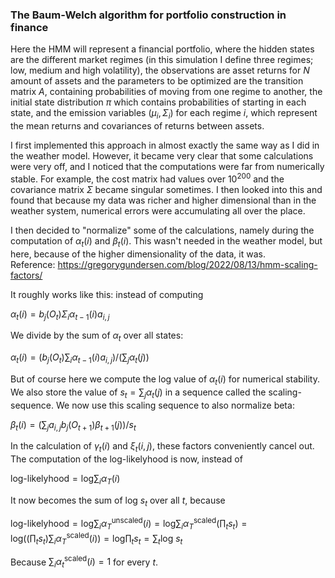 ### The Baum-Welch algorithm for portfolio construction in finance

Here the HMM will represent a financial portfolio, where the hidden states are the different market regimes (in this simulation I define three regimes; low, medium and high volatility), the observations are asset returns for $N$ amount of assets and the parameters to be optimized are the transition matrix $A$, containing probabilities of moving from one regime to another, the initial state distribution $\pi$ which contains probabilities of starting in each state, and the emission variables $(\mu_i,\Sigma_i)$ for each regime $i$, which represent the mean returns and covariances of returns between assets.

I first implemented this approach in almost exactly the same way as I did in the weather model. However, it became very clear that some calculations were very off, and I noticed that the computations were far from numerically stable. For example, the cost matrix had values over $10^200$ and the covariance matrix $\Sigma$ became singular sometimes.
I then looked into this and found that because my data was richer and higher dimensional than in the weather system, numerical errors were accumulating all over the place.

I then decided to "normalize" some of the calculations, namely during the computation of $\alpha_t(i)$ and $\beta_t(i)$. This wasn't needed in the weather model, but here, because of the higher dimensionality of the data, it was.  
Reference: https://gregorygundersen.com/blog/2022/08/13/hmm-scaling-factors/

It roughly works like this: instead of computing

$\alpha_t(i)=b_j(O_t)\Sigma_i\alpha_{t-1}(i)a_{i,j}$

We divide by the sum of $\alpha_t$ over all states:

$\alpha_t(i)=(b_j(O_t)\sum_i\alpha_{t-1}(i)a_{i,j})/(\sum_j\alpha_t(j))$

But of course here we compute the log value of $\alpha_t(i)$ for numerical stability. We also store the value of $s_t=\sum_j\alpha_t(j)$ in a sequence called the scaling-sequence.
We now use this scaling sequence to also normalize beta:

$\beta_t(i)=(\sum_j a_{i,j}b_j(O_{t+1})\beta_{t+1}(j))/s_t$

In the calculation of $\gamma_t(i)$ and $\xi_t(i,j)$, these factors conveniently cancel out.  
The computation of the log-likelyhood is now, instead of

$\text{log-likelyhood}=\text{log}\sum_i\alpha_T(i)$

It now becomes the sum of $\text{log}\ s_t$ over all $t$, because

$\text{log-likelyhood}=\text{log}\sum_i\alpha_{T}^{\text{unscaled}}(i)=\text{log}\sum_i\alpha_{T}^{\text{scaled}}(\prod_t s_t)=\text{log}((\prod_t s_t)\sum_i\alpha_{T}^{\text{scaled}}(i))=\text{log}\prod_t s_t=\sum_t\text{log}\ s_t$

Because $\sum_i\alpha_{t}^{\text{scaled}}(i)=1$ for every $t$.






